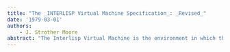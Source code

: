 ```yaml
---
title: "The _INTERLISP Virtual Machine Specification_: _Revised_"
date: '1979-03-01'
authors: 
    - J. Strother Moore
abstract: "The Interlisp Virtual Machine is the environment in which the Interlisp System is implemented. It includes such abstract objects as 'Literal Atoms', 'List Cells', 'Integers', etc., the basic LISP functions for manipulating them, the underlying program control and variable binding mechanisms, the input/output facilities, and interrupt processing facilities. In order to Implement the Interlisp System (as described in 'The Interlisp Reference Manual' by W. Teitelman, et. al.) on some physical machine, it is only necessary to implement the Interlisp Virtual Machine, since Virtual Machine compatible source code for the rest of the Interlisp System can be obtained from publicly available files. This document specifies the behavior of the Interlisp Virtual Machine from the implementor's point of view. That is, it is an attempt to make explicit those things which must be implemented to allow the Interlisp System to run on some machine."
---
```


